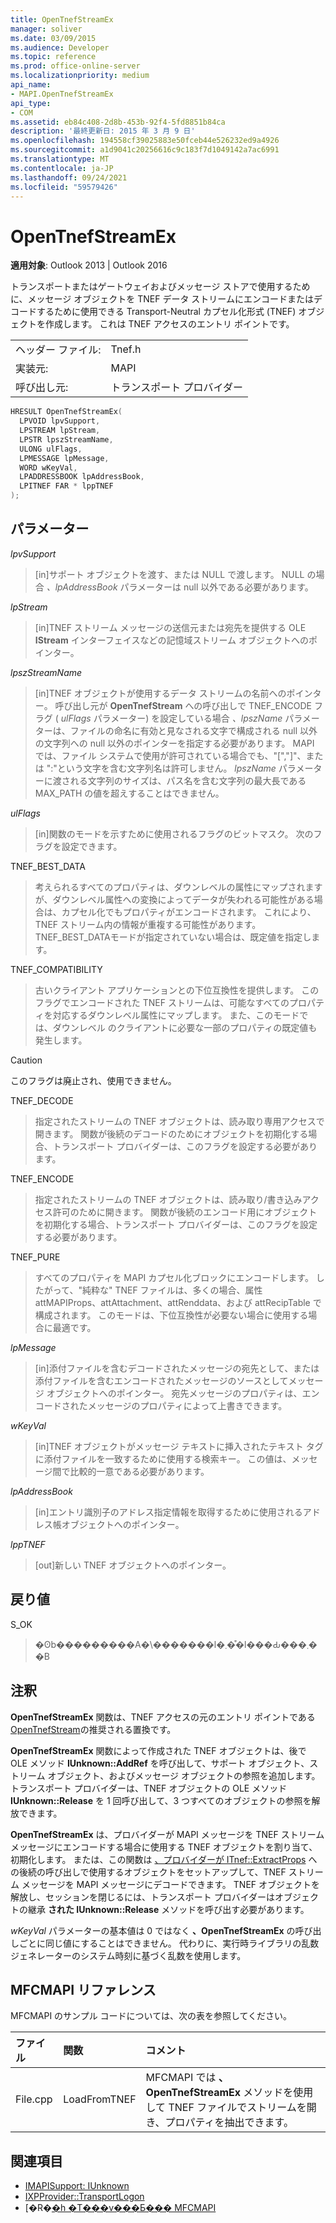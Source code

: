 ```yaml
---
title: OpenTnefStreamEx
manager: soliver
ms.date: 03/09/2015
ms.audience: Developer
ms.topic: reference
ms.prod: office-online-server
ms.localizationpriority: medium
api_name:
- MAPI.OpenTnefStreamEx
api_type:
- COM
ms.assetid: eb84c408-2d8b-453b-92f4-5fd8851b84ca
description: '最終更新日: 2015 年 3 月 9 日'
ms.openlocfilehash: 194558cf39025883e50fceb44e526232ed9a4926
ms.sourcegitcommit: a1d9041c20256616c9c183f7d1049142a7ac6991
ms.translationtype: MT
ms.contentlocale: ja-JP
ms.lasthandoff: 09/24/2021
ms.locfileid: "59579426"
---
```

# <a name="opentnefstreamex"></a>OpenTnefStreamEx

**適用対象**: Outlook 2013 | Outlook 2016 
  
トランスポートまたはゲートウェイおよびメッセージ ストアで使用するために、メッセージ オブジェクトを TNEF データ ストリームにエンコードまたはデコードするために使用できる Transport-Neutral カプセル化形式 (TNEF) オブジェクトを作成します。 これは TNEF アクセスのエントリ ポイントです。 
  
|||
|:-----|:-----|
|ヘッダー ファイル:  <br/> |Tnef.h  <br/> |
|実装元:  <br/> |MAPI  <br/> |
|呼び出し元:  <br/> |トランスポート プロバイダー  <br/> |
   
```cpp
HRESULT OpenTnefStreamEx(
  LPVOID lpvSupport,
  LPSTREAM lpStream,
  LPSTR lpszStreamName,
  ULONG ulFlags,
  LPMESSAGE lpMessage,
  WORD wKeyVal,
  LPADDRESSBOOK lpAddressBook,
  LPITNEF FAR * lppTNEF
);
```

## <a name="parameters"></a>パラメーター

_lpvSupport_
  
> [in]サポート オブジェクトを渡す、または NULL で渡します。 NULL の場合  _、lpAddressBook_ パラメーターは null 以外である必要があります。 
    
_lpStream_
  
> [in]TNEF ストリーム メッセージの送信元または宛先を提供する OLE **IStream** インターフェイスなどの記憶域ストリーム オブジェクトへのポインター。 
    
_lpszStreamName_
  
> [in]TNEF オブジェクトが使用するデータ ストリームの名前へのポインター。 呼び出し元が **OpenTnefStream** への呼び出しで TNEF_ENCODE フラグ ( _ulFlags_ パラメーター) を設定している場合 _、lpszName_ パラメーターは、ファイルの命名に有効と見なされる文字で構成される null 以外の文字列への null 以外のポインターを指定する必要があります。 MAPI では、ファイル システムで使用が許可されている場合でも、"[","]"、または ":"という文字を含む文字列名は許可しません。 _lpszName_ パラメーターに渡される文字列のサイズは、パス名を含む文字列の最大長である MAX_PATH の値を超えすることはできません。 
    
_ulFlags_
  
> [in]関数のモードを示すために使用されるフラグのビットマスク。 次のフラグを設定できます。
    
TNEF_BEST_DATA 
  
> 考えられるすべてのプロパティは、ダウンレベルの属性にマップされますが、ダウンレベル属性への変換によってデータが失われる可能性がある場合は、カプセル化でもプロパティがエンコードされます。 これにより、TNEF ストリーム内の情報が重複する可能性があります。 TNEF_BEST_DATAモードが指定されていない場合は、既定値を指定します。 
    
TNEF_COMPATIBILITY 
  
> 古いクライアント アプリケーションとの下位互換性を提供します。 このフラグでエンコードされた TNEF ストリームは、可能なすべてのプロパティを対応するダウンレベル属性にマップします。 また、このモードでは、ダウンレベル のクライアントに必要な一部のプロパティの既定値も発生します。 
    
  > [!CAUTION]
  > このフラグは廃止され、使用できません。 
  
TNEF_DECODE 
  
> 指定されたストリームの TNEF オブジェクトは、読み取り専用アクセスで開きます。 関数が後続のデコードのためにオブジェクトを初期化する場合、トランスポート プロバイダーは、このフラグを設定する必要があります。
    
TNEF_ENCODE 
  
> 指定されたストリームの TNEF オブジェクトは、読み取り/書き込みアクセス許可のために開きます。 関数が後続のエンコード用にオブジェクトを初期化する場合、トランスポート プロバイダーは、このフラグを設定する必要があります。
    
TNEF_PURE 
  
> すべてのプロパティを MAPI カプセル化ブロックにエンコードします。 したがって、"純粋な" TNEF ファイルは、多くの場合、属性 attMAPIProps、attAttachment、attRenddata、および attRecipTable で構成されます。 このモードは、下位互換性が必要ない場合に使用する場合に最適です。
    
_lpMessage_
  
> [in]添付ファイルを含むデコードされたメッセージの宛先として、または添付ファイルを含むエンコードされたメッセージのソースとしてメッセージ オブジェクトへのポインター。 宛先メッセージのプロパティは、エンコードされたメッセージのプロパティによって上書きできます。
    
_wKeyVal_
  
> [in]TNEF オブジェクトがメッセージ テキストに挿入されたテキスト タグに添付ファイルを一致するために使用する検索キー。 この値は、メッセージ間で比較的一意である必要があります。 
    
_lpAddressBook_
  
> [in]エントリ識別子のアドレス指定情報を取得するために使用されるアドレス帳オブジェクトへのポインター。 
    
_lppTNEF_
  
> [out]新しい TNEF オブジェクトへのポインター。
    
## <a name="return-value"></a>戻り値

S_OK 
  
> �ʘb���������A�\�������l�܂��͒l���Ԃ���܂��B
    
## <a name="remarks"></a>注釈

**OpenTnefStreamEx** 関数は、TNEF アクセスの元のエントリ ポイントである [OpenTnefStream](opentnefstream.md)の推奨される置換です。 
  
**OpenTnefStreamEx** 関数によって作成された TNEF オブジェクトは、後で OLE メソッド **IUnknown::AddRef** を呼び出して、サポート オブジェクト、ストリーム オブジェクト、およびメッセージ オブジェクトの参照を追加します。 トランスポート プロバイダーは、TNEF オブジェクトの OLE メソッド **IUnknown::Release** を 1 回呼び出して、3 つすべてのオブジェクトの参照を解放できます。 
  
**OpenTnefStreamEx** は、プロバイダーが MAPI メッセージを TNEF ストリーム メッセージにエンコードする場合に使用する TNEF オブジェクトを割り当て、初期化します。 または、この関数は [、プロバイダーが ITnef::ExtractProps](itnef-extractprops.md) への後続の呼び出しで使用するオブジェクトをセットアップして、TNEF ストリーム メッセージを MAPI メッセージにデコードできます。 TNEF オブジェクトを解放し、セッションを閉じるには、トランスポート プロバイダーはオブジェクトの継承 **された IUnknown::Release** メソッドを呼び出す必要があります。 
  
_wKeyVal_ パラメーターの基本値は 0 ではなく **、OpenTnefStreamEx** の呼び出しごとに同じ値にすることはできません。 代わりに、実行時ライブラリの乱数ジェネレーターのシステム時刻に基づく乱数を使用します。
  
## <a name="mfcmapi-reference"></a>MFCMAPI リファレンス

MFCMAPI のサンプル コードについては、次の表を参照してください。
  
|**ファイル**|**関数**|**コメント**|
|:-----|:-----|:-----|
|File.cpp  <br/> |LoadFromTNEF  <br/> |MFCMAPI では **、OpenTnefStreamEx** メソッドを使用して TNEF ファイルでストリームを開き、プロパティを抽出できます。  <br/> |
   
## <a name="see-also"></a>関連項目

- [IMAPISupport: IUnknown](imapisupportiunknown.md)
- [IXPProvider::TransportLogon](ixpprovider-transportlogon.md)
- [�R�[�h �T���v���Ƃ��� MFCMAPI](mfcmapi-as-a-code-sample.md)

